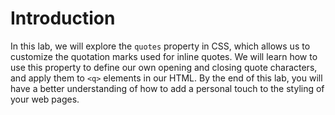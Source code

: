 # Introduction

In this lab, we will explore the `quotes` property in CSS, which allows us to customize the quotation marks used for inline quotes. We will learn how to use this property to define our own opening and closing quote characters, and apply them to `<q>` elements in our HTML. By the end of this lab, you will have a better understanding of how to add a personal touch to the styling of your web pages.
